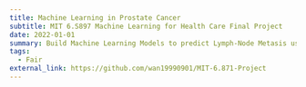 ```yaml
---
title: Machine Learning in Prostate Cancer
subtitle: MIT 6.S897 Machine Learning for Health Care Final Project
date: 2022-01-01
summary: Build Machine Learning Models to predict Lymph-Node Metasis using NLP-based extracted features
tags:
  - Fair
external_link: https://github.com/wan19990901/MIT-6.871-Project
---
```

